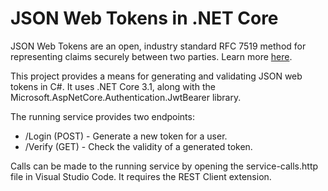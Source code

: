 # JSON Web Tokens in .NET Core

JSON Web Tokens are an open, industry standard RFC 7519 method for representing claims securely between two parties.  Learn more [here](https://jwt.io/).

This project provides a means for generating and validating JSON web tokens in C#.  It uses .NET Core 3.1, along with the Microsoft.AspNetCore.Authentication.JwtBearer library.

The running service provides two endpoints:

* /Login (POST) - Generate a new token for a user.
* /Verify (GET) - Check the validity of a generated token.

Calls can be made to the running service by opening the service-calls.http file in Visual Studio Code.  It requires the REST Client extension.
